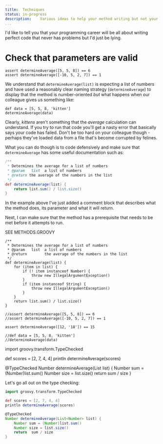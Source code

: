 ```yaml
---
title:	Techniques
status:	in-progress
description:	Various ideas to help your method writing but not your method acting.
...
```


I'd like to tell you that your programming career will be all about writing perfect code that never has problems but I'd just be lying. 

# Check that parameters are valid

````
assert determineAverage([5, 5, 8]) == 6
assert determineAverage([-10, 5, 2, 7]) == 1
````

We understand that `determineAverage(list)` is expecting a list of numbers and have used a reasonably clear naming strategy (`determineAverage`) to display that the method is number-oriented *but* what happens when our colleague gives us something like:

````
def data = [5, 5, 8, 'kitten']
determineAverage(data)
````

Clearly, _kittens_ aren't something that the _average_ calculation can understand. If you try to run that code you'll get a nasty error that basically says your code has failed. Don't be too hard on your colleague though - perhaps they've loaded data from a file that's become corrupted by felines.

What you can do though is to code defensively and make sure that `determineAverage` has some useful documentation such as: 

````groovy
/**
 * Determines the average for a list of numbers
 * @param   list  a list of numbers
 * @return the average of the numbers in the list
 */
def determineAverage(list) {
    return list.sum() / list.size()
}
````

In the example above I've just added a comment block that describes what the method does, its parameter and what it will return.

Next, I can make sure that the method has a prerequisite that needs to be met before it attempts to run.

SEE METHODS.GROOVY

```
/**
 * Determines the average for a list of numbers
 * @param   list  a list of numbers
 * @return        the average of the numbers in the list
 */
def determineAverage(list) {
    for (item in list) {
        if (! item instanceof Number) {
            throw new IllegalArgumentException()
        }
        if (item instanceof String) {
            throw new IllegalArgumentException()
        }
    }
    return list.sum() / list.size()
}

//assert determineAverage([5, 5, 8]) == 6
//assert determineAverage([-10, 5, 2, 7]) == 1

assert determineAverage([12, '18']) == 15

//def data = [5, 5, 8, 'kitten']
//determineAverage(data)
```
import groovy.transform.TypeChecked

def scores = [2, 7, 4, 4]
println determineAverage(scores)

@TypeChecked
Number determineAverage(List<Number> list) {
    Number sum = (Number)list.sum()
    Number size = list.size()
    return  sum / size
}

Let's go all out on the type checking:

```groovy
import groovy.transform.TypeChecked

def scores = [2, 7, 4, 4]
println determineAverage(scores)

@TypeChecked
Number determineAverage(List<Number> list) {
    Number sum = (Number)list.sum()
    Number size = list.size()
    return  sum / size
}
```